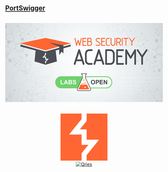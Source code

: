 ## [PortSwigger](https://portswigger.net/)

<p align="center">
  <br>
  <img src="https://raw.githubusercontent.com/Offensive-Penetration-Security/OPSEC-Academy/main/Authors_of_Tasks/PortSwigger/Docs/PortSwigger-Web-Security-Academy.png"><br><br></br>
  
  
<a href="https://portswigger.net/web-security/all-labs">
   <img alt="Qries" src="https://raw.githubusercontent.com/Offensive-Penetration-Security/OPSEC-Academy/main/Authors_of_Tasks/PortSwigger/Docs/InZ0OCwH_400x400.png"
         width=150" height="150">
</a><br>
                                
<a href="https://github.com/nu11secur1ty/PortSwigger-Web-Security-Academy">
   <img alt="Qries" src="https://github.com/Offensive-Penetration-Security/OPSEC-Academy-free-training/blob/main/Docs/logo300video.png"
         width=150" height="150">
</a>

                                
